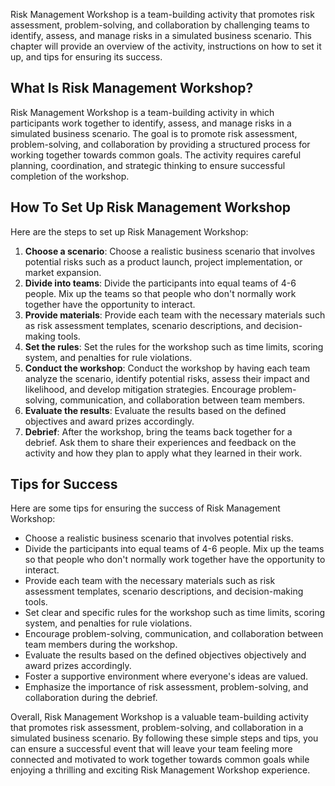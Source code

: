 
Risk Management Workshop is a team-building activity that promotes risk assessment, problem-solving, and collaboration by challenging teams to identify, assess, and manage risks in a simulated business scenario. This chapter will provide an overview of the activity, instructions on how to set it up, and tips for ensuring its success.

What Is Risk Management Workshop?
---------------------------------

Risk Management Workshop is a team-building activity in which participants work together to identify, assess, and manage risks in a simulated business scenario. The goal is to promote risk assessment, problem-solving, and collaboration by providing a structured process for working together towards common goals. The activity requires careful planning, coordination, and strategic thinking to ensure successful completion of the workshop.

How To Set Up Risk Management Workshop
--------------------------------------

Here are the steps to set up Risk Management Workshop:

1. **Choose a scenario**: Choose a realistic business scenario that involves potential risks such as a product launch, project implementation, or market expansion.
2. **Divide into teams**: Divide the participants into equal teams of 4-6 people. Mix up the teams so that people who don't normally work together have the opportunity to interact.
3. **Provide materials**: Provide each team with the necessary materials such as risk assessment templates, scenario descriptions, and decision-making tools.
4. **Set the rules**: Set the rules for the workshop such as time limits, scoring system, and penalties for rule violations.
5. **Conduct the workshop**: Conduct the workshop by having each team analyze the scenario, identify potential risks, assess their impact and likelihood, and develop mitigation strategies. Encourage problem-solving, communication, and collaboration between team members.
6. **Evaluate the results**: Evaluate the results based on the defined objectives and award prizes accordingly.
7. **Debrief**: After the workshop, bring the teams back together for a debrief. Ask them to share their experiences and feedback on the activity and how they plan to apply what they learned in their work.

Tips for Success
----------------

Here are some tips for ensuring the success of Risk Management Workshop:

* Choose a realistic business scenario that involves potential risks.
* Divide the participants into equal teams of 4-6 people. Mix up the teams so that people who don't normally work together have the opportunity to interact.
* Provide each team with the necessary materials such as risk assessment templates, scenario descriptions, and decision-making tools.
* Set clear and specific rules for the workshop such as time limits, scoring system, and penalties for rule violations.
* Encourage problem-solving, communication, and collaboration between team members during the workshop.
* Evaluate the results based on the defined objectives objectively and award prizes accordingly.
* Foster a supportive environment where everyone's ideas are valued.
* Emphasize the importance of risk assessment, problem-solving, and collaboration during the debrief.

Overall, Risk Management Workshop is a valuable team-building activity that promotes risk assessment, problem-solving, and collaboration in a simulated business scenario. By following these simple steps and tips, you can ensure a successful event that will leave your team feeling more connected and motivated to work together towards common goals while enjoying a thrilling and exciting Risk Management Workshop experience.
